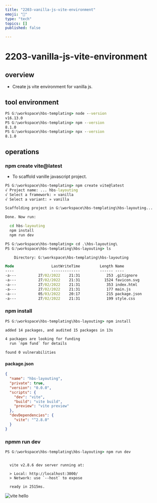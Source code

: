```yaml
---
title: "2203-vanilla-js-vite-environment"
emoji: "👻"
type: "tech"
topics: []
published: false

---
```


# 2203-vanilla-js-vite-environment

## overview

- Create js vite environment for vanilla js.

## tool environment

```cmd
PS G:\workspace\hbs-templating> node --version
v16.13.0
PS G:\workspace\hbs-templating> npm --version
8.1.0
PS G:\workspace\hbs-templating> npx --version
8.1.0
```

## operations

### npm create vite@latest

- To scaffold vanille javascript project.

```cmd
PS G:\workspace\hbs-templating> npm create vite@latest
√ Project name: ... hbs-layouting
√ Select a framework: » vanilla
√ Select a variant: » vanilla

Scaffolding project in G:\workspace\hbs-templating\hbs-layouting...

Done. Now run:

  cd hbs-layouting
  npm install
  npm run dev

PS G:\workspace\hbs-templating> cd .\hbs-layouting\
PS G:\workspace\hbs-templating\hbs-layouting> ls

    Directory: G:\workspace\hbs-templating\hbs-layouting

Mode                 LastWriteTime         Length Name
----                 -------------         ------ ----
-a---          27/02/2022    21:31            253 .gitignore
-a---          27/02/2022    21:31           1524 favicon.svg
-a---          27/02/2022    21:31            353 index.html
-a---          27/02/2022    21:31            177 main.js
-a---          05/03/2022    20:17            215 package.json
-a---          27/02/2022    21:31            199 style.css
```

### npm install

```cmd
PS G:\workspace\hbs-templating\hbs-layouting> npm install

added 14 packages, and audited 15 packages in 13s

4 packages are looking for funding
  run `npm fund` for details

found 0 vulnerabilities
```

#### package.json

```json
{
  "name": "hbs-layouting",
  "private": true,
  "version": "0.0.0",
  "scripts": {
    "dev": "vite",
    "build": "vite build",
    "preview": "vite preview"
  },
  "devDependencies": {
    "vite": "^2.8.0"
  }
}
```

### npmm run dev

```cmd
PS G:\workspace\hbs-templating\hbs-layouting> npm run dev

```

```console

  vite v2.8.6 dev server running at:

  > Local: http://localhost:3000/
  > Network: use `--host` to expose

  ready in 2515ms.

```

![vite hello](https://gyazo.com/4301322207eab6202175195c9a9c6ca8.png)